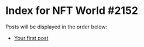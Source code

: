 # Index for NFT World #2152
Posts will be displayed in the order below:

- [Your first post](./001-first.md)

